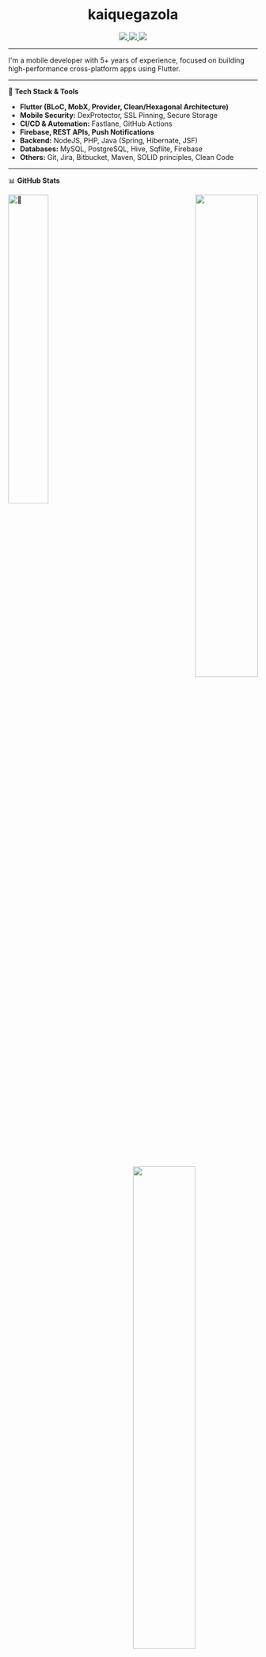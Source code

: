 <h1 align="center">kaiquegazola </h1>

<p align="center">
  <a href="https://www.linkedin.com/in/kaique-gazola/">
    <img src="https://img.shields.io/badge/LinkedIn-kaiquegazola-blue?logo=linkedin&style=flat-square" />
  </a>
  <a href="mailto:kaiquegazola@outlook.com">
    <img src="https://img.shields.io/badge/Email-kaiquegazola@outlook.com-informational?style=flat-square&logo=gmail" />
  </a>
  <a href="https://kaique.dev">
    <img src="https://img.shields.io/badge/Portfolio-kaique.dev-success?style=flat-square&logo=firefox" />
  </a>
</p>

---

I'm a mobile developer with 5+ years of experience, focused on building high-performance cross-platform apps using Flutter.

---

🧰 **Tech Stack & Tools**

- **Flutter (BLoC, MobX, Provider, Clean/Hexagonal Architecture)**
- **Mobile Security:** DexProtector, SSL Pinning, Secure Storage
- **CI/CD & Automation:** Fastlane, GitHub Actions
- **Firebase, REST APIs, Push Notifications**
- **Backend:** NodeJS, PHP, Java (Spring, Hibernate, JSF)
- **Databases:** MySQL, PostgreSQL, Hive, Sqflite, Firebase
- **Others:** Git, Jira, Bitbucket, Maven, SOLID principles, Clean Code

---

📊 **GitHub Stats**

[<img align="left" width="40%" alt="🦑" src="https://raw.githubusercontent.com/gist/kaiquegazola/e0beea62232204bc0c22791a8ec63a62/raw/a54c2fbaef96d912952e72bc7524a89d23ab3358/github-metrics.svg">](#)

<p align="right">
  <img width="50%" src="https://streak-stats.demolab.com?user=kaiquegazola&theme=dark">
</p>
<img align="right" width="50%" src="https://github-readme-activity-graph.vercel.app/graph?username=kaiquegazola&theme=dracula&hide_border=true">

